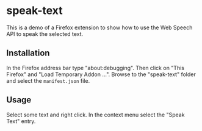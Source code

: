 # speak-text

This is a demo of a Firefox extension to show how to use
the Web Speech API to speak the selected text.

## Installation

In the Firefox address bar type "about:debugging". Then
click on "This Firefox" and "Load Temporary Addon ...".
Browse to the "speak-text" folder and select the
`manifest.json` file.

## Usage

Select some text and right click. In the context menu
select the "Speak Text" entry.
